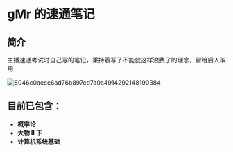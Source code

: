 # gMr 的速通笔记

## 简介

主播速通考试时自己写的笔记，秉持着写了不能就这样浪费了的理念，留给后人取用

![8046c0aecc6ad76b897cd7a0a4914292148190384](https://github.com/user-attachments/assets/d8d79fbb-11e9-45b0-af31-bf89612248a7)

## 目前已包含：

- **概率论**
- **大物 II 下**
- **计算机系统基础**
